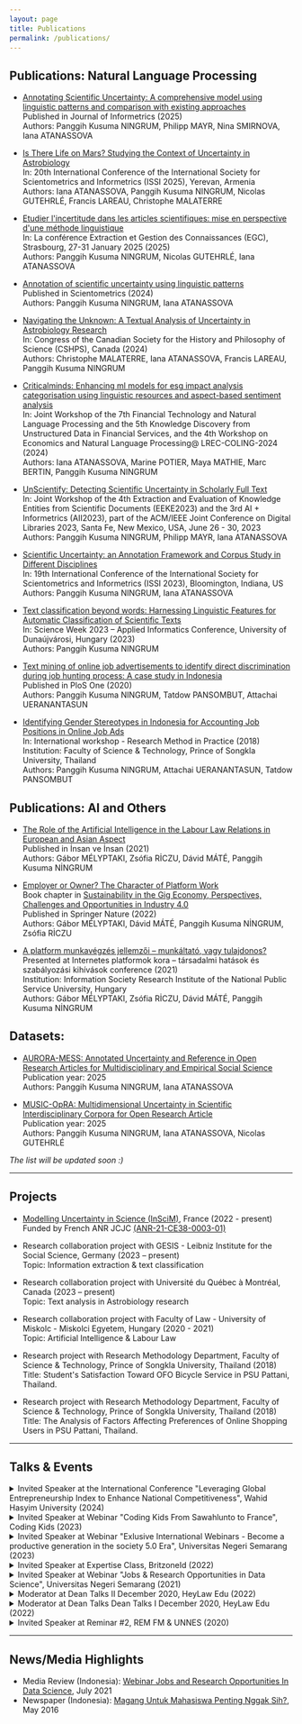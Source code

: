 ```yaml
---
layout: page
title: Publications
permalink: /publications/
---
```


## Publications: Natural Language Processing

- [Annotating Scientific Uncertainty: A comprehensive model using linguistic patterns and comparison with existing approaches](https://doi.org/10.1016/j.joi.2025.101661) <br>
  Published in Journal of Informetrics (2025) <br>
  Authors: Panggih Kusuma NINGRUM, Philipp MAYR, Nina SMIRNOVA, Iana ATANASSOVA

- [Is There Life on Mars? Studying the Context of Uncertainty in Astrobiology]() <br>
  In: 20th International Conference of the International Society for Scientometrics and Informetrics (ISSI 2025), Yerevan, Armenia <br>
  Authors: Iana ATANASSOVA, Panggih Kusuma NINGRUM, Nicolas GUTEHRLÉ, Francis LAREAU, Christophe MALATERRE
  
- [Etudier l'incertitude dans les articles scientifiques: mise en perspective d'une méthode linguistique](https://hal.science/hal-04916352v1/file/1002988.pdf) <br>
  In: La conférence Extraction et Gestion des Connaissances (EGC), Strasbourg, 27-31 January 2025 (2025) <br>
  Authors: Panggih Kusuma NINGRUM, Nicolas GUTEHRLÉ, Iana ATANASSOVA
  
- [Annotation of scientific uncertainty using linguistic patterns](https://doi.org/10.1007/s11192-024-05009-z) <br>
  Published in Scientometrics (2024) <br>
  Authors: Panggih Kusuma NINGRUM, Iana ATANASSOVA
  
- [Navigating the Unknown: A Textual Analysis of Uncertainty in Astrobiology Research](https://hal.science/hal-04780332/) <br>
  In: Congress of the Canadian Society for the History and Philosophy of Science (CSHPS), Canada (2024) <br>
  Authors: Christophe MALATERRE, Iana ATANASSOVA, Francis LAREAU, Panggih Kusuma NINGRUM
  
- [Criticalminds: Enhancing ml models for esg impact analysis categorisation using linguistic resources and aspect-based sentiment analysis](https://hal.science/hal-04746055/document) <br>
  In: Joint Workshop of the 7th Financial Technology and Natural Language Processing and the 5th Knowledge Discovery from Unstructured Data in Financial Services, and the 4th Workshop on Economics and Natural Language Processing@ LREC-COLING-2024 (2024) <br>
  Authors: Iana ATANASSOVA, Marine POTIER, Maya MATHIE, Marc BERTIN, Panggih Kusuma NINGRUM

- [UnScientify: Detecting Scientific Uncertainty in Scholarly Full Text](https://doi.org/10.48550/arXiv.2307.14236) <br>
  In: Joint Workshop of the 4th Extraction and Evaluation of Knowledge Entities from Scientific Documents (EEKE2023) and the 3rd AI + Informetrics (AII2023), part of the ACM/IEEE Joint Conference on Digital Libraries 2023, Santa Fe, New Mexico, USA, June 26 - 30, 2023 <br>
  Authors: Panggih Kusuma NINGRUM, Philipp MAYR, Iana ATANASSOVA

- [Scientific Uncertainty: an Annotation Framework and Corpus Study in Different Disciplines](https://www.conftool.pro/issi2023/index.php/Ningrum-Scientific_Uncertainty-277.docx?page=downloadPaper&filename=Ningrum-Scientific_Uncertainty-277.docx&form_id=277&form_version=final) <br>
  In: 19th International Conference of the International Society for Scientometrics and Informetrics (ISSI 2023), Bloomington, Indiana, US <br>
  Authors: Panggih Kusuma NINGRUM, Iana ATANASSOVA
  
- [Text classification beyond words: Harnessing Linguistic Features for Automatic Classification of Scientific Texts]() <br>
  In: Science Week 2023 – Applied Informatics Conference, University of Dunaújvárosi, Hungary (2023) <br>
  Authors: Panggih Kusuma NINGRUM

- [Text mining of online job advertisements to identify direct discrimination during job hunting process: A case study in Indonesia](https://journals.plos.org/plosone/article?id=10.1371/journal.pone.0233746) <br>
  Published in PloS One (2020) <br>
  Authors: Panggih Kusuma NINGRUM, Tatdow PANSOMBUT, Attachai UERANANTASUN

- [Identifying Gender Stereotypes in Indonesia for Accounting Job Positions in Online Job Ads](http://st.sat.psu.ac.th/seminar/ResearchMethod2018/program.html) <br>
  In: International workshop - Research Method in Practice (2018) <br>
  Institution: Faculty of Science & Technology, Prince of Songkla University, Thailand <br>
  Authors: Panggih Kusuma NINGRUM, Attachai UERANANTASUN, Tatdow PANSOMBUT

## Publications: AI and Others

- [The Role of the Artificial Intelligence in the Labour Law Relations in European and Asian Aspect](https://dergipark.org.tr/en/pub/insanveinsan/issue/65253/976915) <br>
  Published in İnsan ve İnsan (2021) <br>
  Authors: Gábor MÉLYPTAKI, Zsófia RİCZU, Dávid MÁTÉ, Panggih Kusuma NİNGRUM

- [Employer or Owner? The Character of Platform Work](https://link.springer.com/chapter/10.1007/978-981-16-8406-7_16) <br>
  Book chapter in [Sustainability in the Gig Economy, Perspectives, Challenges and Opportunities in Industry 4.0](https://link.springer.com/book/10.1007/978-981-16-8406-7) <br>
  Published in Springer Nature (2022) <br>
  Authors: Gábor MÉLYPTAKI, Dávid MÁTÉ, Panggih Kusuma NİNGRUM, Zsófia RİCZU

- [A platform munkavégzés jellemzői – munkáltató, vagy tulajdonos?](https://itki.uni-nke.hu/hirek/2021/05/12/az-internetes-platformok-kora-tarsadalmi-hatasok-es-szabalyozasi-kihivasok-cimu-konferencia-programja) <br>
  Presented at Internetes platformok kora – társadalmi hatások és szabályozási kihívások conference (2021) <br>
  Institution: Information Society Research Institute of the National Public Service University, Hungary <br>
  Authors: Gábor MÉLYPTAKI, Zsófia RİCZU, Dávid MÁTÉ, Panggih Kusuma NİNGRUM 
 
## Datasets:

- [AURORA-MESS: Annotated Uncertainty and Reference in Open Research Articles for Multidisciplinary and Empirical Social Science](https://doi.org/10.5281/zenodo.15001249) <br>
  Publication year: 2025 <br>
  Authors: Panggih Kusuma NINGRUM, Iana ATANASSOVA
  
- [MUSIC-OpRA: Multidimensional Uncertainty in Scientific Interdisciplinary Corpora for Open Research Article](https://hal.science/hal-05028506/) <br>
  Publication year: 2025 <br>
  Authors: Panggih Kusuma NINGRUM, Iana ATANASSOVA, Nicolas GUTEHRLÉ
  
 
 *The list will be updated soon :)*
 

***

## Projects

- [Modelling Uncertainty in Science (InSciM)](https://project-inscim.github.io/), France (2022 - present) <br>
  Funded by French ANR JCJC [(ANR-21-CE38-0003-01)](https://anr.fr/Projet-ANR-21-CE38-0003)

- Research collaboration project with GESIS - Leibniz Institute for the Social Science, Germany (2023 – present) <br>
  Topic: Information extraction & text classification

- Research collaboration project with Université du Québec à Montréal, Canada (2023 – present) <br>
  Topic: Text analysis in Astrobiology research
  
- Research collaboration project with Faculty of Law - University of Miskolc - Miskolci Egyetem, Hungary (2020 - 2021) <br>
  Topic: Artificial Intelligence & Labour Law
  
- Research project with Research Methodology Department, Faculty of Science & Technology, Prince of Songkla University, Thailand (2018) <br>
  Title: Student's Satisfaction Toward OFO Bicycle Service in PSU Pattani, Thailand.
  
- Research project with Research Methodology Department, Faculty of Science & Technology, Prince of Songkla University, Thailand (2018) <br>
  Title: The Analysis of Factors Affecting Preferences of Online Shopping Users in PSU Pattani, Thailand. 

***

## Talks & Events

<details><summary>Invited Speaker at the International Conference "Leveraging Global Entrepreneurship Index to Enhance National Competitiveness", Wahid Hasyim University (2024)</summary>
  <img src="/assets/images/unwahas2024.jpeg" name="image-name" width="350" height="350">
  </details>

<details><summary>Invited Speaker at Webinar "Coding Kids From Sawahlunto to France", Coding Kids (2023)</summary>
  <img src="/assets/images/ad2-23.jpeg" name="image-name" width="350" height="350">
  </details>

<details><summary>Invited Speaker at Webinar "Exlusive International Webinars - Become a productive generation in the society 5.0 Era", Universitas Negeri Semarang (2023)</summary>
  <img src="assets/images/unnes2023.jpeg" name="image-name" width="300" height="300">
  </details>

<details><summary>Invited Speaker at Expertise Class, BritzoneId (2022)</summary>
  <img src="/assets/images/ad.png" name="image-name" width="350" height="350">
  </details>
  
<details><summary>Invited Speaker at Webinar "Jobs & Research Opportunities in Data Science", Universitas Negeri Semarang (2021)</summary>
  <img src="/assets/images/ad2.png" name="image-name" width="350" height="350">
  </details>
 
<details><summary>Moderator at Dean Talks II December 2020, HeyLaw Edu (2022)</summary> <img src="/assets/images/ad3.jpeg" name="image-name" width="350" height="350"></details>
  
<details><summary>Moderator at Dean Talks Dean Talks I December 2020, HeyLaw Edu (2022)</summary>
  <img src="/assets/images/ad4.jpeg" name="image-name" width="350" height="350">
  </details>

<details><summary>Invited Speaker at Reminar #2, REM FM & UNNES (2020)</summary>
  <img src="/assets/images/ad5.jpeg" name="image-name" width="350" height="350">
  </details>
  

***

## News/Media Highlights

- Media Review (Indonesia): [Webinar Jobs and Research Opportunities In Data Science](http://sekitarunnes.blogspot.com/2021/07/pentingnya-data-scientist-di-era.html), July 2021
- Newspaper (Indonesia): [Magang Untuk Mahasiswa Penting Nggak Sih?](https://issuu.com/joglosemar/docs/e-paper_13_mei_2016/10), May 2016
